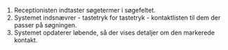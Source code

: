 1. Receptionisten indtaster søgetermer i søgefeltet.
1. Systemet indsnævrer - tastetryk for tastetryk - kontaktlisten til dem der passer på søgningen.
1. Systemet opdaterer løbende, så der vises detaljer om den markerede kontakt.
